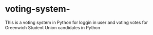 # voting-system-
This is a voting system in Python for loggin in user and voting votes for Greenwich Student Union candidates in Python
